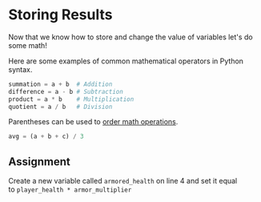 # Storing Results

Now that we know how to store and change the value of variables let's do some math!

Here are some examples of common mathematical operators in Python syntax.

```py
summation = a + b  # Addition
difference = a - b # Subtraction
product = a * b    # Multiplication
quotient = a / b   # Division
```

Parentheses can be used to [order math operations](https://www.mathsisfun.com/operation-order-pemdas.html).

```py
avg = (a + b + c) / 3
```

## Assignment

Create a new variable called `armored_health` on line 4 and set it equal to `player_health * armor_multiplier`